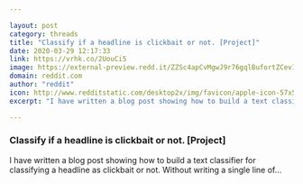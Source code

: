 ```yaml
---

layout: post
category: threads
title: "Classify if a headline is clickbait or not. [Project]"
date: 2020-03-29 12:17:33
link: https://vrhk.co/2UouCi5
image: https://external-preview.redd.it/ZZSc4apCvMgwJ9r76gqlBufortZCevIrbsB5XXTWaaU.jpg?width=1200&height=628.272251309&auto=webp&crop=1200:628.272251309,smart&s=171f5e7435f1fc1f31cd20d2e7730973637cf380
domain: reddit.com
author: "reddit"
icon: http://www.redditstatic.com/desktop2x/img/favicon/apple-icon-57x57.png
excerpt: "I have written a blog post showing how to build a text classifier for classifying a headline as clickbait or not. Without writing a single line of..."

---
```


### Classify if a headline is clickbait or not. [Project]

I have written a blog post showing how to build a text classifier for classifying a headline as clickbait or not. Without writing a single line of...